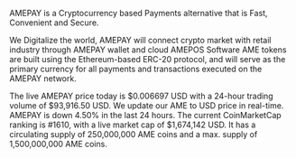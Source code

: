 AMEPAY is a Cryptocurrency based Payments alternative that is Fast, Convenient and Secure.

We Digitalize the world, AMEPAY will connect crypto market with retail industry through AMEPAY wallet and cloud AMEPOS Software AME tokens are built using the Ethereum-based ERC-20 protocol, and will serve as the primary currency for all payments and transactions executed on the AMEPAY network.

The live AMEPAY price today is $0.006697 USD with a 24-hour trading volume of $93,916.50 USD. We update our AME to USD price in real-time. AMEPAY is down 4.50% in the last 24 hours. The current CoinMarketCap ranking is #1610, with a live market cap of $1,674,142 USD. It has a circulating supply of 250,000,000 AME coins and a max. supply of 1,500,000,000 AME coins.
